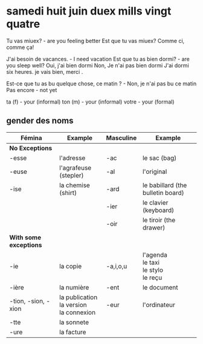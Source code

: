 # samedi huit juin duex mills vingt quatre

Tu vas miuex? - are you feeling better
Est que tu vas miuex?
Comme ci, comme ça!

J'ai besoin de vacances. - I need vacation
Est que tu as bien dormi? - are you sleep well?
Oui, j'ai bien dormi
Non, Je n'ai pas bien dormi
J'ai dormi six heures.
je vais bien, merci .

Est-ce que tu as bu quelque chose, ce matin ? - Non, je n'ai pas bu ce matin
Pas encore - not yet

ta (f) - your (informal)
ton (m) - your (informal)
votre - your (formal)

## gender des noms

| Fémina                   | Example                                        | Masculine | Example                                       |
| ------------------------ | ---------------------------------------------- | --------- | --------------------------------------------- |
| **No Exceptions**        |                                                |           |
| -esse                    | l'adresse                                      | -ac       | le sac (bag)                                  |
| -euse                    | l'agrafeuse (stepler)                          | -al       | l'original                                    |
| -ise                     | la chemise (shirt)                             | -ard      | le babillard (the bulletin board)             |
|                          |                                                | -ier      | le clavier (keyboard)                         |
|                          |                                                | -oir      | le tiroir (the drawer)                        |
| **With some exceptions** |                                                |           |                                               |
| -ie                      | la copie                                       | -a,i,o,u  | l'agenda<br> le taxi<br> le stylo<br> le reçu |
| -ière                    | la numière                                     | -ent      | le document                                   |
| -tion, -sion, -xion      | la publication<br> la version<br> la connexion | -eur      | l'ordinateur                                  |
| -tte                     | la sonnete                                     |           |                                               |
| -ure                     | la facture                                     |           |                                               |
